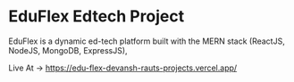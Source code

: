 # EduFlex Edtech Project

EduFlex is a dynamic ed-tech platform built with the MERN stack (ReactJS, NodeJS, MongoDB, ExpressJS),

Live At ->   https://edu-flex-devansh-rauts-projects.vercel.app/
